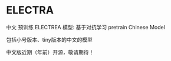 # ELECTRA

中文 预训练 ELECTREA 模型: 基于对抗学习 pretrain Chinese Model

包括小号版本、tiny版本的中文的模型

中文版近期（年前）开源，敬请期待！
